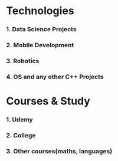 # Technologies

### 1. Data Science Projects
### 2. Mobile Development
### 3. Robotics
### 4. OS and any other C++ Projects

# Courses & Study

### 1. Udemy
### 2. College
### 3. Other courses(maths, languages)
